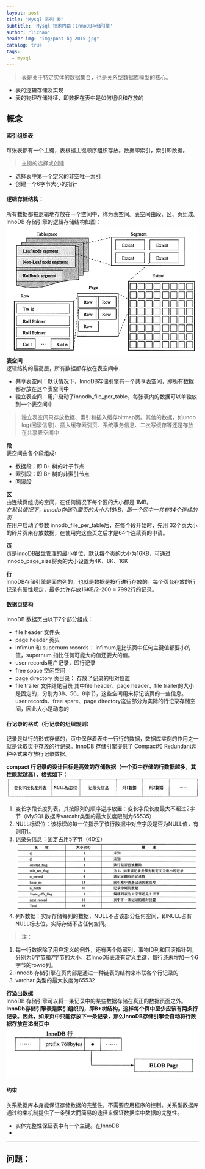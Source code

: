 ```yaml
---
layout: post
title: "Mysql 系列 表"
subtitle: 'Mysql 技术内幕：InnoDB存储引擎'
author: "lichao"
header-img: "img/post-bg-2015.jpg"
catalog: true
tags:
  - mysql
---
```


> 表是关于特定实体的数据集合，也是关系型数据库模型的核心。
* 表的逻辑存储及实现
* 表的物理存储特征，即数据在表中是如何组织和存放的

## 概念
#### 索引组织表
每张表都有一个主键，表根据主键顺序组织存放。数据即索引，索引即数据。      
> 主键的选择或创建:      
* 选择表中第一个定义的非空唯一索引
* 创建一个6字节大小的指针   

#### 逻辑存储结构：    
所有数据都被逻辑地存放在一个空间中，称为表空间。表空间由段、区、页组成。InnoDB 存储引擎的逻辑存储结构如图：  
![逻辑存储结构](/img/mysql/tablespace.png)      
**表空间**    
逻辑结构的最高层，所有数据都存放在表空间中.   
* 共享表空间：默认情况下，InnoDB存储引擎有一个共享表空间，即所有数据都存放在这个表空间中
* 独立表空间：用户启动了innodb_file_per_table，每张表内的数据可以单独放到一个表空间中
> 独立表空间只存放数据、索引和插入缓存bitmap页。其他的数据，如undo log(回滚信息)、插入缓存索引页、系统事务信息、二次写缓存等还是存放在共享表空间中

**段**       
表空间由各个段组成:
* 数据段：即 B+ 树的叶子节点
* 索引段：即 B+ 树的非索引节点
* 回滚段      
   
**区**    
由连续页组成的空间，在任何情况下每个区的大小都是 1MB。    
*在默认情况下，innodb存储引擎页的大小为16kB，即一个区中一共有64个连续的页*    
在用户启动了参数 innodb_file_per_table后，在每个段开始时，先用 32个页大小的碎片页来存放数据，在使用完这些页之后才是64个连续页的申请。    

**页**    
页是innoDB磁盘管理的最小单位，默认每个页的大小为16KB，可通过innodb_page_size将页的大小设置为4K、8K、16K   

**行**    
InnoDB存储引擎是面向列的，也就是数据是按行进行存放的。每个页允存放的行记录有硬性规定，最多允许存放16KB/2-200 = 7992行的记录。     

#### 数据页结构
InnoDB 数据页由以下7个部分组成：
* file header 文件头
* page header 页头
* infimun 和 supernum records： infimum是比该页中任何主键值都要小的值，supernum 指比任何可能大的值还要大的值。
* user records用户记录，即行记录
* free space 空闲空间
* page directory 页目录： 存放了记录的相对位置
* file trailer 文件结尾目录
其中file header、page header、file trailer的大小是固定的，分别为38、56、8字节，这些空间用来标记该页的一些信息。
user records、free spare、page directory这些部分为实际的行记录存储空间，因此大小是动态的

#### 行记录的格式（行记录的组织规则）    
记录是以行的形式存储的，页中保存着表中一行行的数据，数据库实例的作用之一就是读取页中存放的行记录。InnoDB 存储引擎提供了 Compact和 Redundant两种格式来存放行记录数据。       

**compact 行记录的设计目标是高效的存储数据（一个页中存储的行数据越多，其性能就越高），格式如下：**          
![存储概览](/img/mysql/compact.png)    
1. 变长字段长度列表，其按照列的顺序逆序放置：变长字段长度最大不超过2字节（MySQL数据库varcahr类型的最大长度限制为65535）   
2. NULL标识位：该标识的每一位指示了该行数据中对应字段是否为NULL值，有则用1。    
3. 记录头信息：固定占用5字节（40位）   
![存储概览](/img/mysql/header.png)    
4. 列N数据：实际存储每列的数据，NULL不占该部分任何空间，即NULL占有NULL标志位，实际存储不占任何空间。      

> 注： 
1. 每一行数据除了用户定义的例外，还有两个隐藏列，事物ID列和回滚指针列，分别为6字节和7字节的大小，若InnoDB表没有定义主键，每行还未增加一个6字节的rowid列。   
2. innodb 存储引擎在页内部是通过一种链表的结构来串联各个行记录的
3. varchar 类型的最大长度为65532   

**行溢出数据**     
InnoDB 存储引擎可以将一条记录中的某些数据存储在真正的数据页面之外。
**InnoDb存储引擎表是索引组织的，即B+树结构，这样每个页中至少应该有两条行记录。因此，如果页中只能存放下一条记录，那么InnoDB存储引擎会自动将行数据存放在溢出页中**
![存储概览](/img/mysql/cache.png)    

#### 约束
关系数据库本身能保证存储数据的完整性，不需要应用程序的控制。关系型数据库通过约束机制提供了一条强大而简易的途径来保证数据库中数据的完整性。
* 实体完整性保证表中有一个主键。在InnoDB
* 
---

## 问题：
